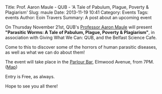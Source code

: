 Title: Prof. Aaron Maule - QUB  -  'A Tale of Pabulum, Plague, Poverty & Plagiarism'
Slug: maule
Date: 2013-11-19 10:41
Category: Events
Tags: events
Author: Eoin Travers
Summary: A post about an upcoming event

On Thursday November 21st, QUB's [Professor Aaron Maule](http://www.qub.ac.uk/schools/SchoolofBiologicalSciences/People/ProfessorAGMaule/) will present 
**"Parasitic Worms: A Tale of Pabulum, Plague, Poverty & Plagiarism"**,
in association with Giving What We Can: QUB, and the Belfast Science Cafe.

Come to this to discover some of the horrors of human parasitic diseases, as well as what we can do about them!

The event will take place in the [Parlour Bar](http://www.parlourbar.co.uk/),
Elmwood Avenue, from 7PM. ([Map](https://www.google.co.uk/maps/preview#!data=!1m4!1m3!1d2032!2d-5.9377654!3d54.5844734!4m12!2m11!1m10!1s0x0%3A0x5cca3cbfda387762!3m8!1m3!1d73969!2d-5.9266324!3d54.59488!3m2!1i1024!2i768!4f13.1))

Entry is Free, as always.

Hope to see you all there!


